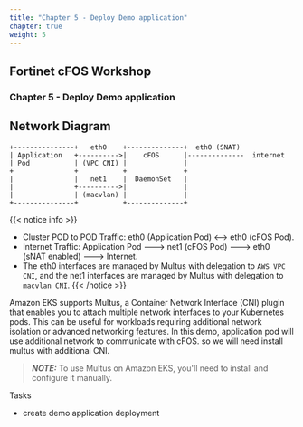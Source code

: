 ```yaml
---
title: "Chapter 5 - Deploy Demo application"
chapter: true
weight: 5
---
```


## Fortinet cFOS Workshop

### Chapter 5 - Deploy Demo application

## Network Diagram
```stl
+---------------+   eth0    +--------------+  eth0 (SNAT)           
| Application   +---------->|    cFOS      |--------------  internet 
| Pod           | (VPC CNI) |              |  
+               +           +              +          
|               |   net1    |  DaemonSet   | 
|               +---------->|              |
|               | (macvlan) |              |
+---------------+           +--------------+ 
```
{{< notice info >}}
* Cluster POD to POD Traffic: eth0 (Application Pod) <--> eth0 (cFOS Pod).
* Internet Traffic: Application Pod ---> net1 (cFOS Pod) ---> eth0 (sNAT enabled) ---> Internet.
* The eth0 interfaces are managed by Multus with delegation to `AWS VPC CNI`, and the net1 interfaces are managed by Multus with delegation to `macvlan CNI`.
{{< /notice >}}

Amazon EKS supports Multus, a Container Network Interface (CNI) plugin that enables you to attach multiple network interfaces to your Kubernetes pods. This can be useful for workloads requiring additional network isolation or advanced networking features. In this demo, application pod will use additional network to communicate with cFOS. so we will need install multus with additional CNI. 

> **_NOTE:_** To use Multus on Amazon EKS, you'll need to install and configure it manually. 

Tasks

* create demo application deployment